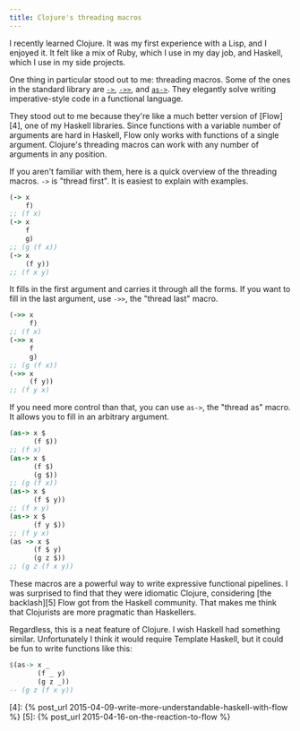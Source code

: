```yaml
---
title: Clojure's threading macros
---
```


I recently learned Clojure. It was my first experience with a Lisp, and I
enjoyed it. It felt like a mix of Ruby, which I use in my day job, and Haskell,
which I use in my side projects.

One thing in particular stood out to me: threading macros. Some of the ones in
the standard library are [`->`][1], [`->>`][2], and [`as->`][3]. They elegantly
solve writing imperative-style code in a functional language.

They stood out to me because they're like a much better version of [Flow][4],
one of my Haskell libraries. Since functions with a variable number of
arguments are hard in Haskell, Flow only works with functions of a single
argument. Clojure's threading macros can work with any number of arguments in
any position.

If you aren't familiar with them, here is a quick overview of the threading
macros. `->` is "thread first". It is easiest to explain with examples.

``` clj
(-> x
    f)
;; (f x)
(-> x
    f
    g)  
;; (g (f x))
(-> x
    (f y))
;; (f x y)
```

It fills in the first argument and carries it through all the forms. If you
want to fill in the last argument, use `->>`, the "thread last" macro.

``` clj
(->> x
     f)
;; (f x)
(->> x
     f
     g)  
;; (g (f x))
(->> x
     (f y))
;; (f y x)
```

If you need more control than that, you can use `as->`, the "thread as" macro.
It allows you to fill in an arbitrary argument.

``` clj
(as-> x $
      (f $))
;; (f x)
(as-> x $
      (f $)
      (g $))
;; (g (f x))
(as-> x $
      (f $ y))
;; (f x y)
(as-> x $
      (f y $))
;; (f y x)
(as -> x $
      (f $ y)
      (g z $))
;; (g z (f x y))
```

These macros are a powerful way to write expressive functional pipelines. I was
surprised to find that they were idiomatic Clojure, considering [the
backlash][5] Flow got from the Haskell community. That makes me think that
Clojurists are more pragmatic than Haskellers.

Regardless, this is a neat feature of Clojure. I wish Haskell had something
similar. Unfortunately I think it would require Template Haskell, but it could
be fun to write functions like this:

``` hs
$(as-> x _
       (f _ y)
       (g z _))
-- (g z (f x y))
```

[1]: https://clojuredocs.org/clojure.core/-%3E
[2]: https://clojuredocs.org/clojure.core/-%3E%3E
[3]: http://clojuredocs.org/clojure.core/as-%3E
[4]: {% post_url 2015-04-09-write-more-understandable-haskell-with-flow %}
[5]: {% post_url 2015-04-16-on-the-reaction-to-flow %}

